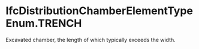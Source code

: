 IfcDistributionChamberElementTypeEnum.TRENCH
============================================
Excavated chamber, the length of which typically exceeds the width.


